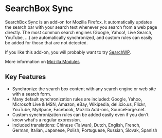 # SearchBox Sync

SearchBox Sync is an add-on for Mozilla Firefox. It automatically updates the search bar with your search text whenever you search from a web page directly. The most common search engines (Google, Yahoo!, Live Search, YouTube, ...) are automatically synchronized, and custom rules can easily be added for those that are not detected.

If you like this add-on, you will probably want to try [SearchWP](https://github.com/legege/searchwp).

More information on [Mozilla Modules](https://addons.mozilla.org/fr/firefox/addon/searchbox-sync/)

## Key Features

 * Synchronize the search box content with any search engine or web site with a search form.
 * Many default synchronization rules are included: Google, Yahoo, Microsoft Live & MSN, Amazon, eBay, Wikipedia, del.icio.us, Flickr, YouTube, MySpace, Facebook, Mozilla Add-ons, SourceForge.net.
 * Custom synchronization rules can be added easily even if you don't know what's a regular expression.
 * Included translations: Chinese (Taiwan), Dutch, English, French, German, Italian, Japanese, Polish, Portuguese, Russian, Slovak, Spanish
